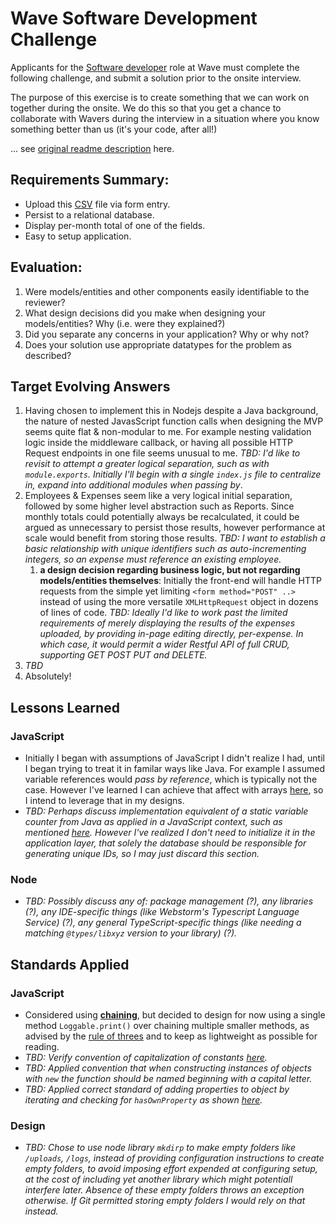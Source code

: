 # Wave Software Development Challenge
Applicants for the [Software developer](https://wave.bamboohr.co.uk/jobs/view.php?id=1) role at Wave must complete the following challenge, and submit a solution prior to the onsite interview. 

The purpose of this exercise is to create something that we can work on together during the onsite. We do this so that you get a chance to collaborate with Wavers during the interview in a situation where you know something better than us (it's your code, after all!) 

... see [original readme description](https://github.com/wvchallenges/se-challenge-expenses) here.

## Requirements Summary:
* Upload this [CSV](https://github.com/wvchallenges/se-challenge-expenses/blob/master/data_example.csv) file via form entry.
* Persist to a relational database.
* Display per-month total of one of the fields.
* Easy to setup application.

## Evaluation:
1. Were models/entities and other components easily identifiable to the reviewer?
1. What design decisions did you make when designing your models/entities? Why (i.e. were they explained?)
1. Did you separate any concerns in your application? Why or why not?
1. Does your solution use appropriate datatypes for the problem as described?


## Target Evolving Answers
1. Having chosen to implement this in Nodejs despite a Java background, the nature of nested JavasScript function calls when designing the MVP seems quite flat & non-modular to me. For example nesting validation logic inside the middleware callback, or having all possible HTTP Request endpoints in one file seems unusual to me. *TBD: I'd like to revisit to attempt a greater logical separation, such as with `module.exports`. Initially I'll begin with a single `index.js` file to centralize in, expand into additional modules when passing by*.
1. Employees & Expenses seem like a very logical initial separation, followed by some higher level abstraction such as Reports. Since monthly totals could potentially always be recalculated, it could be argued as unnecessary to persist those results, however performance at scale would benefit from storing those results. *TBD: I want to establish a basic relationship with unique identifiers such as auto-incrementing integers, so an expense must reference an existing employee.*
    1. **a design decision regarding business logic, but not regarding models/entities themselves**: Initially the front-end will handle HTTP requests from the simple yet limiting `<form method="POST" ..>` instead of using the more versatile `XMLHttpRequest` object in dozens of lines of code. *TBD: Ideally I'd like to work past the limited requirements of merely displaying the results of the expenses uploaded, by providing in-page editing directly, per-expense. In which case, it would permit a wider Restful API of full CRUD, supporting GET POST PUT and DELETE.*
1. *TBD*
1. Absolutely!


## Lessons Learned
### JavaScript
* Initially I began with assumptions of JavaScript I didn't realize I had, until I began trying to treat it in familar ways like Java. For example I assumed variable references would *pass by reference*, which is typically not the case. However I've learned I can achieve that affect with arrays [here](https://stackoverflow.com/questions/5865094/how-can-i-store-reference-to-a-variable-within-an-array), so I intend to leverage that in my designs.
* *TBD: Perhaps discuss implementation equivalent of a static variable counter from Java as applied in a JavaScript context, such as mentioned [here](https://stackoverflow.com/questions/1535631/static-variables-in-javascript). However I've realized I don't need to initialize it in the application layer, that solely the database should be responsible for generating unique IDs, so I may just discard this section.*

### Node
* *TBD: Possibly discuss any of: package management (?), any libraries (?), any IDE-specific things (like Webstorm's Typescript Language Service) (?), any general TypeScript-specific things (like needing a matching `@types/libxyz` version to your library) (?).*

## Standards Applied
### JavaScript
* Considered using **[chaining](https://schier.co/blog/2013/11/14/method-chaining-in-javascript.html)**, but decided to design for now using a single method `Loggable.print()` over chaining multiple smaller methods, as advised by the [rule of threes](https://en.wikipedia.org/wiki/Rule_of_three_(computer_programming)) and to keep as lightweight as possible for reading.
* *TBD: Verify convention of capitalization of constants [here](https://en.wikipedia.org/wiki/Naming_convention_(programming)#JavaScript).*
* *TBD: Applied convention that when constructing instances of objects with `new` the function should be named beginning with a capital letter.*
* *TBD: Applied correct standard of adding properties to object by iterating and checking for `hasOwnProperty` as shown [here](https://stackoverflow.com/questions/500504/why-is-using-for-in-with-array-iteration-a-bad-idea/4261096#4261096).*

### Design
* *TBD: Chose to use node library `mkdirp` to make empty folders like `/uploads`, `/logs`, instead of providing configuration instructions to create empty folders, to avoid imposing effort expended at configuring setup, at the cost of including yet another library which might potentiall interfere later. Absence of these empty folders throws an exception otherwise. If Git permitted storing empty folders I would rely on that instead.*

